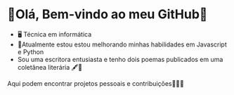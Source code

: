 # 🌸Olá, Bem-vindo ao meu GitHub🌸
- 🖥️ Técnica em informática
- 🌱Atualmente estou estou melhorando minhas habilidades em Javascript e Python
- Sou uma escritora entusiasta e tenho dois poemas publicados em uma coletânea literária 🖋️📖

Aqui podem encontrar projetos pessoais e contribuições👩‍💻🚀
